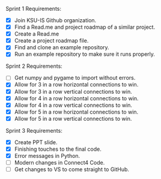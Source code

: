 Sprint 1 Requirements:
- [x] Join KSU-IS Github organization.
- [x] Find a Read.me and project roadmap of a similar project.
- [x] Create a Read.me
- [x] Create a project roadmap file.
- [x] Find and clone an example repository.
- [x] Run an example repository to make sure it runs properly.

Sprint 2 Requirements: 
- [ ] Get numpy and pygame to import without errors.
- [x] Allow for 3 in a row horizontal connections to win.
- [x] Allow for 3 in a row vertical connections to win.
- [x] Allow for 4 in a row horizontal connections to win.
- [x] Allow for 4 in a row vertical connections to win.
- [x] Allow for 5 in a row horizontal connections to win.
- [x] Allow for 5 in a row vertical connections to win. 

Sprint 3 Requirements:
- [x] Create PPT slide.
- [x] Finishing touches to the final code.
- [x] Error messages in Python.
- [ ] Modern changes in Connect4 Code.
- [ ] Get changes to VS to come straight to GitHub.
